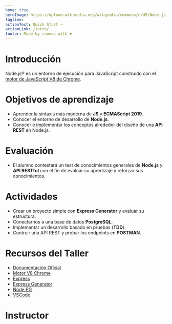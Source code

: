 ```yaml
---
home: true
heroImage: https://upload.wikimedia.org/wikipedia/commons/d/d9/Node.js_logo.svg
tagline:
actionText: Quick Start →
actionLink: /intro/
footer: Made by rnovec with ❤️
---
```


# Introducción
Node.js® es un entorno de ejecución para JavaScript construido con el [motor de JavaScript V8 de Chrome](https://v8.dev/).

# Objetivos de aprendizaje

- Aprender la síntaxis más moderna de **JS** y **ECMAScript 2019**.
- Conocer el entorno de desarrollo de **Node.js**.
- Conocer e implementar los conceptos alrededor del diseño de una **API REST** en Node.js.

# Evaluación

- El alumno contestará un test de conocimientos generales de **Node.js** y **API RESTful** con el fin de evaluar su apredizaje y reforzar sus conocimientos.

# Actividades

- Crear un proyecto simple con **Express Generator** y evaluar su estructura.
- Conectarnos a una base de datos **PostgreSQL**.
- Implementar un desarrollo basado en pruebas (**TDD**).
- Contruir una API REST y probar los endpoints en **POSTMAN**.

# Recursos del Taller

- [Documentación Oficial](https://nodejs.org/es/)
- [Motor V8 Chrome](https://v8.dev/)
- [Express](https://www.npmjs.com/package/express)
- [Express Generator](https://www.npmjs.com/package/express-generator/)
- [Node PG](https://node-postgres.com/)
- [VSCode](https://code.visualstudio.com/download)

# Instructor

<avatar>
</avatar>
